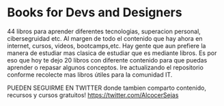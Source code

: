 # Books for Devs and Designers
44 libros para aprender diferentes tecnologias, superacion personal, cibersegruidad etc.
Al margen de todo el contenido que hay ahora en internet, cursos, videos, bootcamps,etc.
Hay gente que aun prefiere la manera de estudiar mas clasica de estudiar que es mediante libros.
Es por eso que hoy te dejo 20 libros con diferente contenido para que puedas aprender o repasar algunos conceptos.
Ire actualizando el repositorio conforme recolecte mas libros útiles para la comunidad IT.

PUEDEN SEGUIRME EN TWITTER donde tambien comparto contenido, recursos y cursos gratuitos!
https://twitter.com/AlcocerSejas
